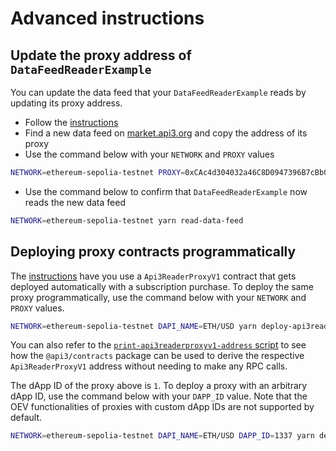 # Advanced instructions

## Update the proxy address of `DataFeedReaderExample`

You can update the data feed that your `DataFeedReaderExample` reads by updating its proxy address.

- Follow the [instructions](../README.md#instructions)
- Find a new data feed on [market.api3.org](https://market.api3.org/) and copy the address of its proxy
- Use the command below with your `NETWORK` and `PROXY` values

```sh
NETWORK=ethereum-sepolia-testnet PROXY=0xCAc4d304032a46C8D0947396B7cBb07986826A36 yarn update-proxy
```

- Use the command below to confirm that `DataFeedReaderExample` now reads the new data feed

```sh
NETWORK=ethereum-sepolia-testnet yarn read-data-feed
```

## Deploying proxy contracts programmatically

The [instructions](../README.md#instructions) have you use a `Api3ReaderProxyV1` contract that gets deployed automatically with a subscription purchase.
To deploy the same proxy programmatically, use the command below with your `NETWORK` and `PROXY` values.

```sh
NETWORK=ethereum-sepolia-testnet DAPI_NAME=ETH/USD yarn deploy-api3readerproxyv1
```

You can also refer to the [`print-api3readerproxyv1-address` script](./print-api3readerproxyv1-address.js) to see how the `@api3/contracts` package can be used to derive the respective `Api3ReaderProxyV1` address without needing to make any RPC calls.

The dApp ID of the proxy above is `1`.
To deploy a proxy with an arbitrary dApp ID, use the command below with your `DAPP_ID` value.
Note that the OEV functionalities of proxies with custom dApp IDs are not supported by default.

```sh
NETWORK=ethereum-sepolia-testnet DAPI_NAME=ETH/USD DAPP_ID=1337 yarn deploy-api3readerproxyv1
```
